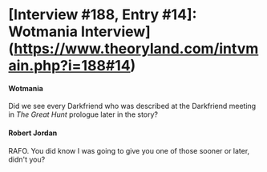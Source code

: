 # [Interview #188, Entry #14]: Wotmania Interview](https://www.theoryland.com/intvmain.php?i=188#14)

#### Wotmania

Did we see every Darkfriend who was described at the Darkfriend meeting in
*The Great Hunt*
prologue later in the story?

#### Robert Jordan

RAFO. You did know I was going to give you one of those sooner or later, didn't you?

